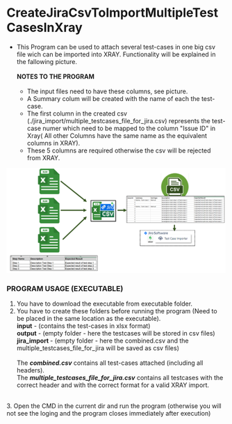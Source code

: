# CreateJiraCsvToImportMultipleTestCasesInXray


- This Program can be used to attach several test-cases in one big csv file wich can be imported into XRAY. Functionality will be explained in the fallowing picture.<br> 
  <br><b> NOTES TO THE PROGRAM </b><br> <br>
  - The input files need to have these columns, see picture. <br>
  - A Summary colum will be created with the name of each the test-case. <br>
  - The first column in the created csv (./jira_import/multiple_testcases_file_for_jira.csv) represents the test-case numer which need to be mapped to the column "Issue ID" in Xray( All other Columns have the same name as the equivalent columns in XRAY).<br>
  - These 5 columns are required otherwise the csv will be rejected from XRAY.<br>


![Program Structure](./img/Program_structur.PNG)

###  PROGRAM USAGE (EXECUTABLE)
1. You have to download the executable from executable folder.
2. You have to create these folders before running  the program (Need to be placed in the same location as the executable). <br>
   <b>input</b> -  (contains the test-cases in xlsx format)</b><br>
   <b>output</b> - (empty folder - here the testcases will be stored in csv files)</b><br>
   <b>jira_import </b>- (empty folder - here the combined.csv and the multiple_testcases_file_for_jira will be saved as csv files)</b><br>
<br>The **_combined.csv_** contains all test-cases attached (including all headers). <br>
   The **_multiple_testcases_file_for_jira.csv_** contains all testcases with the correct header and with the correct format for a valid XRAY import.<br>
<br>
3. Open the CMD in the current dir and run the program (otherwise you will not see the loging and the program closes immediately after execution)
 

